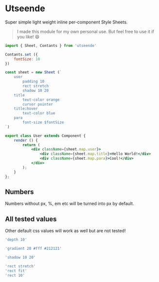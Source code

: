 # Utseende

Super simple light weight inline per-component Style Sheets.

> I made this module for my own personal use. But feel free to use it if you like! 😄

```jsx
import { Sheet, Contants } from 'utseende'

Contants.set ({
    fontSize: 10
})

const sheet = new Sheet (`
    user
        padding 10
        rect stretch
        shadow 10 20
    title
        text-color orange
        cursor pointer
    title:hover
        text-color blue
    para
        font-size $fontSize
`)

export class User extends Component {
    render () {
        return (
            <div className={sheet.map.user}>
                <div className={sheet.map.title}>Hello World!</div>
                <div className={sheet.map.para}>Cool!</div>
            </div>
        );
    }
};

```

## Numbers 
Numbers without px, %, em etc will be turned into px by default.

## All tested values
Other default css values will work as well but are not tested!

```js
'depth 10'

'gradient 20 #fff #212121'

'shadow 10 20'

'rect stretch'
'rect fit'
'rect 10'

```
